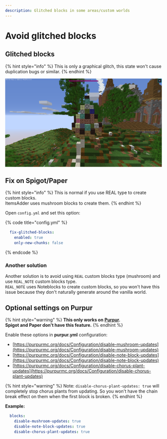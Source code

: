 ```yaml
---
description: Glitched blocks in some areas/custom worlds
---
```


# Avoid glitched blocks

## Glitched blocks

{% hint style="info" %}
This is only a graphical glitch, this state won't cause duplication bugs or similar.
{% endhint %}

![](<../../../.gitbook/assets/image (50) (1) (1) (1).png>)

## Fix on Spigot/Paper

{% hint style="info" %}
This is normal if you use REAL type to create custom blocks.\
ItemsAdder uses mushroom blocks to create them.
{% endhint %}

Open `config.yml` and set this option:

{% code title="config.yml" %}
```yaml
  fix-glitched-blocks:
    enabled: true
    only-new-chunks: false
```
{% endcode %}

### Another solution

Another solution is to avoid using `REAL` custom blocks type (mushroom) and use `REAL_NOTE` custom blocks type.\
`REAL_NOTE` uses Noteblocks to create custom blocks, so you won't have this issue because they don't naturally generate around the vanilla world.

## Optional settings on Purpur

{% hint style="warning" %}
**This only works on** [**Purpur**](https://purpur.pl3x.net)**.**\
**Spigot and Paper don't have this feature.**
{% endhint %}

Enable these options in **purpur.yml** configuration:

* [https://purpurmc.org/docs/Configuration/disable-mushroom-updates](https://purpurmc.org/docs/Configuration/disable-mushroom-updates)
* [https://purpurmc.org/docs/Configuration/disable-note-block-updates](https://purpurmc.org/docs/Configuration/disable-note-block-updates)
* [https://purpurmc.org/docs/Configuration/disable-chorus-plant-updates](https://purpurmc.org/docs/Configuration/disable-chorus-plant-updates)

{% hint style="warning" %}
Note: `disable-chorus-plant-updates: true` will completely stop chorus plants from updating. So you won't have the chain break effect on them when the first block is broken.
{% endhint %}

**Example:**

```yaml
  blocks:
    disable-mushroom-updates: true
    disable-note-block-updates: true
    disable-chorus-plant-updates: true
```
